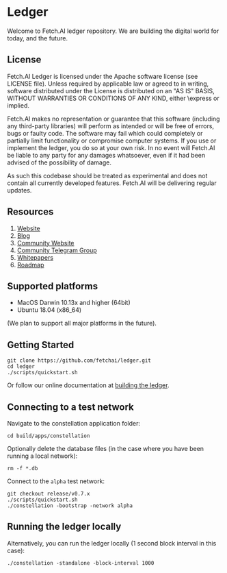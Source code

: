 # Ledger

Welcome to Fetch.AI ledger repository. We are building the digital world for today, and the future.

## License

Fetch.AI Ledger is licensed under the Apache software license (see LICENSE file). Unless required by
applicable law or agreed to in writing, software distributed under the License is distributed on an
"AS IS" BASIS, WITHOUT WARRANTIES OR CONDITIONS OF ANY KIND, either \express or implied.

Fetch.AI makes no representation or guarantee that this software (including any third-party libraries)
will perform as intended or will be free of errors, bugs or faulty code. The software may fail which
could completely or partially limit functionality or compromise computer systems. If you use or
implement the ledger, you do so at your own risk. In no event will Fetch.AI be liable to any party
for any damages whatsoever, even if it had been advised of the possibility of damage.

As such this codebase should be treated as experimental and does not contain all currently developed
features. Fetch.AI will be delivering regular updates.

## Resources

1. [Website](https://fetch.ai/)
2. [Blog](https://fetch.ai/blog)
3. [Community Website](https://community.fetch.ai/)
4. [Community Telegram Group](https://t.me/fetch_ai)
5. [Whitepapers](https://fetch.ai/publications)
6. [Roadmap](https://fetch.ai/fetch-ais-2019-technical-roadmap/)


## Supported platforms

* MacOS Darwin 10.13x and higher (64bit)
* Ubuntu 18.04 (x86_64)

(We plan to support all major platforms in the future).

## Getting Started

```
git clone https://github.com/fetchai/ledger.git
cd ledger
./scripts/quickstart.sh
```

Or follow our online documentation at [building the ledger](http://docs.fetch.ai/getting-started/installation-mac/).

## Connecting to a test network

Navigate to the constellation application folder:

```
cd build/apps/constellation
```

Optionally delete the database files (in the case where you have been running a local network):

```
rm -f *.db
```

Connect to the `alpha` test network:

```
git checkout release/v0.7.x
./scripts/quickstart.sh
./constellation -bootstrap -network alpha
```

## Running the ledger locally

Alternatively, you can run the ledger locally (1 second block interval in this case):

```
./constellation -standalone -block-interval 1000
```
